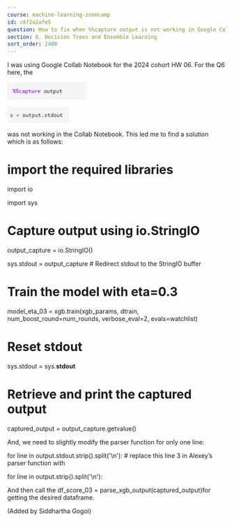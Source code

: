 ```yaml
---
course: machine-learning-zoomcamp
id: c6f2a2afe5
question: How to fix when %%capture output is not working in Google Collab Notebook
section: 6. Decision Trees and Ensemble Learning
sort_order: 2400
---
```


I was using Google Collab Notebook for the 2024 cohort HW 06. For the Q6 here, the

![Image](images/machine-learning-zoomcamp/image_03f8bfd8.jpg)

![Image](images/machine-learning-zoomcamp/image_a95d78a7.jpg)

was not working in the Collab Notebook. This led me to find a solution which is as follows:

# import the required libraries

import io

import sys

# Capture output using io.StringIO

output_capture = io.StringIO()

sys.stdout = output_capture  # Redirect stdout to the StringIO buffer

# Train the model with eta=0.3

model_eta_03 = xgb.train(xgb_params, dtrain, num_boost_round=num_rounds, verbose_eval=2, evals=watchlist)

# Reset stdout

sys.stdout = sys.__stdout__

# Retrieve and print the captured output

captured_output = output_capture.getvalue()

And, we need to slightly modify the parser function for only one line:

for line in output.stdout.strip().split('\n'):    # replace this line 3 in Alexey’s parser function with

for line in output.strip().split('\n'):

And  then call the df_score_03 = parse_xgb_output(captured_output)for getting the desired dataframe.

(Added by Siddhartha Gogoi)

